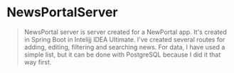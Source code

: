 # NewsPortalServer

> NewsPortal server is server created for a NewPortal app. It's created in Spring Boot in Intelijj IDEA Ultimate. 
> I've created several routes for adding, editing, filtering and searching news.
> For data, I have used a simple list, but it can be done with PostgreSQL because I did it that way first.
